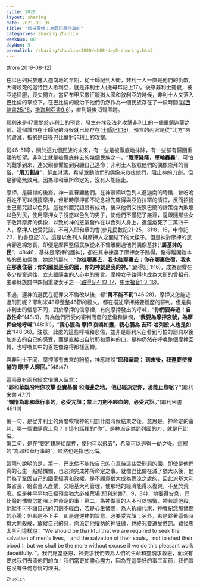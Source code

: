 ```yaml
---
cycle: 2020
layout: sharing
date: 2021-09-10
title: "每日靈修：為耶和華行事的"
categories: sharing Zhuolin
weekNum: 88
dayNum: 5
permalink: /sharing/zhuolin/2020/wk88-day5-sharing.html
---
```

(from 2019-08-12)

在以色列民族進入迦南地的早期，從士師記到大衛，非利士人一直是他們的仇敵。大衛殺死的迦特巨人歌利亞，就是非利士人(撒母耳記上17)。後來非利士勢衰，被亞述征服，喪失獨立。當尼布甲尼撒征服猶大國和敘利亞的時候，非利士人又落入巴比倫的掌控下。在巴比倫的統治下他們仍然作為一個民族存在了一段時間([以西結書25:16](https：//www.biblegateway.com/quicksearch/？quicksearch=以西結書25:16&qs_version=CUVMPT)，[撒迦利亞書9:6](https：//www.biblegateway.com/quicksearch/？quicksearch=撒迦利亞書9:6&qs_version=CUVMPT))，直到最後消聲匿跡。  

耶利米是47章關於非利士的預言，發生在埃及法老攻擊非利士的一個重鎮迦薩之前，這個城市在士師記的時候就已經存在([士師記1:18](https：//www.biblegateway.com/quicksearch/？quicksearch=士師記1:18&qs_version=CUVMPT))。預言的內容是從“北方”來的毀滅，指的是日後巴比倫對非利士的攻擊。  

從46-51章，關於這九個民族的未來，有一些是被徹底地抹除，有一些卻有歸回重建的盼望。非利士就是被徹底抹去的幾個民族之一。“**戰車隆隆，車輪轟轟**”，可怕的戰爭到來，連父親都懼怕到只顧自己逃命；非利士人按照他們的偶像崇拜的習俗，“**用刀劃身**”，鮮血淋漓，希望激動他們的偶像來救拔他們，阻止神的刀劍，但是卻毫無效用。因為耶和華所命定的，沒有人能阻止。  

摩押，是羅得的後裔，神一直眷顧他們。在神帶領以色列人進迦南的時候，曾吩咐百姓不可以攪擾摩押，但那時摩押卻不紀念祖先羅得與亞伯拉罕的情誼，反而招術士巴蘭咒詛以色列。這從外面咒詛沒有成功，後來他們又按照巴蘭的計策從內敗壞以色列民，使用摩押女子誘惑以色列的男子，使他們不僅犯了姦淫，還跟隨那些女子敬拜摩押的偶像，以致於神的怒氣發作在以色列人身上，遭瘟疫死了二萬四千人，摩押人也受咒詛，不可入耶和華的會(參見民數記21-25，31:8，16，申命記23，約書亞記13)。這是以色列人與摩押人之間結下的大樑子。但是神對摩押的恩典卻連綿悠長，即便是摩押整個民族從來不曾離開過他們偶像基抹(“**屬基抹的民**”，48:46，基抹是摩押的國神)，卻在其中揀選了摩押女子路得。路得離開她本族的民和偶像，她說的那句：“**你往哪裏去，我也往那裏去；你在哪裏住宿，我也在那裏住宿；你的國就是我的國，你的神就是我的神。**”(路得記 1:16)，成為迴響在多少捨棄過往、立志跟隨主的人心中的誓言。摩押女子路得也成為大衛的曾祖母，主耶穌族譜中四個重要女子之一([路得記4:13-17](https：//www.biblegateway.com/quicksearch/？quicksearch=路得記4:13-17&qs_version=CUVMPT)，[馬太福音1:3-16](https：//www.biblegateway.com/quicksearch/？quicksearch=馬太福音1:3-16&qs_version=CUVMPT))。  

不過，連神的選民在犯罪又不悔改以後，都“**萬不能不罰**”(46:28)，摩押又怎能逃過刑罰呢？耶利米48章整整46節的經文，都在描述摩押將要經歷的審判。但是與非利士的信息不同，對於摩押的信息裡，有向摩押發出的呼喊，“**你們要奔逃！自救性命**”(48:6)，有為他們所受的審判而發的悲傷和憐憫，“**我要為摩押哀號，為摩押全地呼喊**”(48:31)，“**我心腹為 摩押 哀鳴如簫，我心腸為 吉珥‧哈列設 人也是如此**”(48:36)。注意，此處的這些呼喊和悲傷，並非是耶利米在看到可怕的刑罰以後加進去的自己的感受，而是直接出自於耶和華神的口，是神仍然在呼喚整個摩押回轉，也呼喚其中的百姓像路得那樣回轉。  

與非利士不同，摩押卻有未來的盼望，神應許說“**耶和華說： 到末後，我還要使被擄的 摩押 人歸回。**”(48:47)  

這兩章有兩句經文很讓人留意：    
“**耶和華既吩咐你攻擊 亞實基倫 和海邊之地， 他已經派定你，焉能止息呢？**”(耶利米書 47:7)    
“**懶惰為耶和華行事的，必受咒詛；禁止刀劍不經血的，必受咒詛。**”(耶利米書 48:10)  

第一句，是從非利士的角度唉嘆神的刑罰什麼時候結束之後。意思是，神命定的審判，哪一個敢隨意止息？！這句話裡的“你”，是神派定懲罰列國的刀，就是巴比倫。    
第二句，是在“要將翅膀給摩押，使他可以飛去”，希望可以逃得一劫之後。這裡的“為耶和華行事的”，顯然也是指巴比倫。  

這兩句說明的是，第一，巴比倫不能按自己的心意待這些受刑罰的國，即使是他們真的心生一點點憐憫，也必須完成神所命定之事。就像巴比倫在滅了猶大以後，他們為了鞏固自己的國家經濟和政權，是不願意猶大成為荒涼之處的，因此派基大利做省長，給貧苦人產業，交給基大利管理，使那地的經濟能得以復興，不至於荒廢。但是神早早地已經預言猶大必成荒場(耶利米書7，9，34)，地要得安息，巴比倫的憐憫怎能阻止神命定的事！第二，為神做事的人不可以懶惰，神若讓他殺，他就不可不讓自己的刀劍不經血，若是心生憐憫，為人祈禱代求，神會紀念那憐憫的心腸；但若是不下手，卻是違逆神的旨意，必要受咒詛；另外，若是趁著這個時機大開殺戒，放縱自己的惡，向派定他權柄的神狂傲，也終究要遭受懲罰。難怪馬太亨利這樣說：“We should be thankful that we are required to seek the salvation of men's lives， and the salvation of their souls， not to shed their blood； but we shall be the more without excuse if we do this pleasant work deceitfully. ”。我們應當感恩，神要求我們去為人們的生命和靈魂求救恩，而沒有要求我們去流他們的血！我們當更加盡心盡力，因為在這美好的事工面前，我們實在沒有任何怠惰的理由。  

`Zhuolin`  

